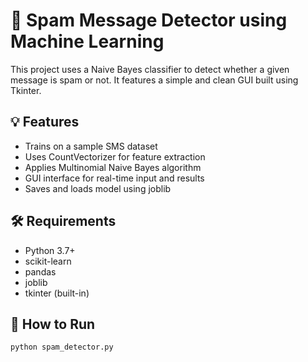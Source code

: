 # 🧠 Spam Message Detector using Machine Learning

This project uses a Naive Bayes classifier to detect whether a given message is spam or not. It features a simple and clean GUI built using Tkinter.

## 💡 Features
- Trains on a sample SMS dataset
- Uses CountVectorizer for feature extraction
- Applies Multinomial Naive Bayes algorithm
- GUI interface for real-time input and results
- Saves and loads model using joblib

## 🛠️ Requirements
- Python 3.7+
- scikit-learn
- pandas
- joblib
- tkinter (built-in)

## 🚀 How to Run
```bash
python spam_detector.py
